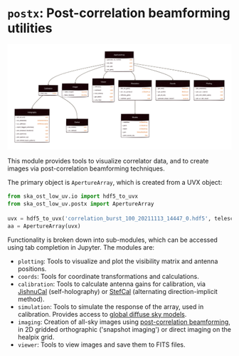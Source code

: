 # `postx`: Post-correlation beamforming utilities

![](images/postx_modules.png)

This module provides tools to visualize correlator data, and to
create images via post-correlation beamforming techniques.

The primary object is `ApertureArray`, which is created from a
UVX object:

```python
from ska_ost_low_uv.io import hdf5_to_uvx
from ska_ost_low_uv.postx import ApertureArray

uvx = hdf5_to_uvx('correlation_burst_100_20211113_14447_0.hdf5', telescope_name='aavs3')
aa = ApertureArray(uvx)
```

Functionality is broken down into sub-modules, which can be accessed using tab completion in Jupyter.
The modules are:

* `plotting`: Tools to visualize and plot the visibility matrix and antenna positions.
* `coords`: Tools for coordinate transformations and calculations.
* `calibration`: Tools to calculate antenna gains for calibration,
   via [JishnuCal](https://ui.adsabs.harvard.edu/abs/2024RaSc...5907847T/abstract) (self-holography) or
   [StefCal](https://ui.adsabs.harvard.edu/abs/2014A%26A...571A..97S/abstract) (alternating direction-implicit method).
* `simulation`: Tools to simulate the response of the array, used in calibration.
   Provides access to [global diffuse sky models](https://ui.adsabs.harvard.edu/abs/2016ascl.soft03013P/abstract).
* `imaging`: Creation of all-sky images using [post-correlation beamforming](https://ui.adsabs.harvard.edu/abs/2024PASA...41...37P/abstract),
  in 2D gridded orthographic ('snapshot imaging') or direct imaging on the healpix grid.
* `viewer`: Tools to view images and save them to FITS files.
